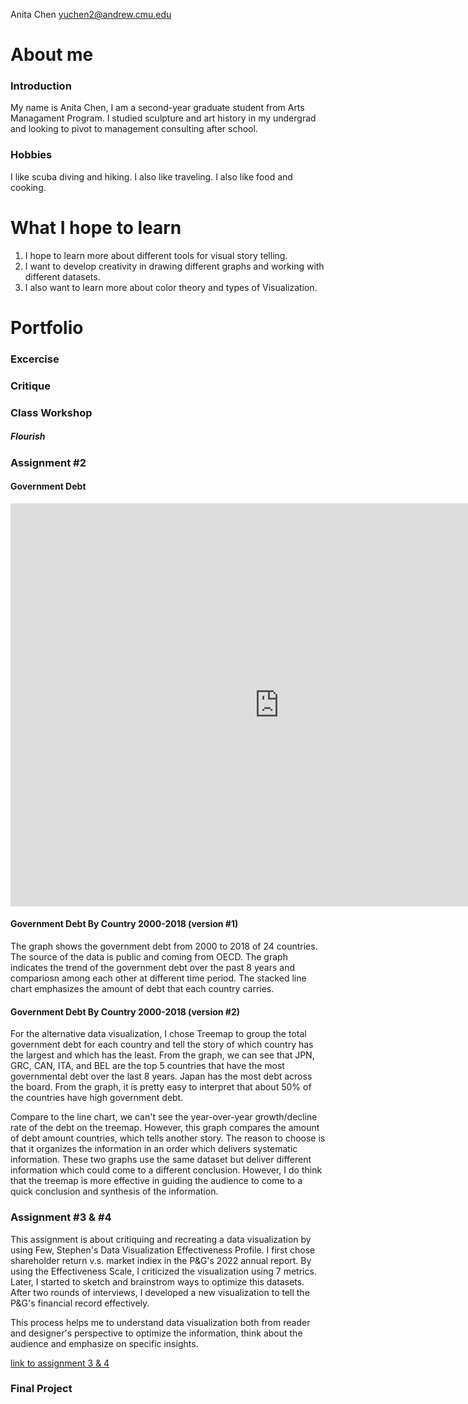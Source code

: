 Anita Chen  yuchen2@andrew.cmu.edu

# About me

### Introduction 
My name is Anita Chen, I am a second-year graduate student from Arts Managament Program. I studied sculpture and art history in my undergrad and looking to pivot to management consulting after school. 

### Hobbies 
I like scuba diving and hiking. I also like traveling. I also like food and cooking. 

# What I hope to learn
1. I hope to learn more about different tools for visual story telling. 
2. I want to develop creativity in drawing different graphs and working with different datasets. 
3. I also want to learn more about color theory and types of Visualization. 


# Portfolio
### Excercise 

### Critique 

### Class Workshop 
##### Flourish

### Assignment #2 


#### Government Debt 
<iframe src="https://data.oecd.org/chart/6Sn9" width="860" height="645" style="border: 0" mozallowfullscreen="true" webkitallowfullscreen="true" allowfullscreen="true"><a href="https://data.oecd.org/chart/6Sn9" target="_blank">OECD Chart: General government debt, Total, % of GDP, Annual, 2021</a></iframe>


#### Government Debt By Country 2000-2018 (version #1) 
<div class="flourish-embed flourish-chart" data-src="visualisation/11736793"><script src="https://public.flourish.studio/resources/embed.js"></script></div>

The graph shows the government debt from 2000 to 2018 of 24 countries. The source of the data is public and coming from OECD. The graph indicates the trend of the government debt over the past 8 years and compariosn among each other at different time period. The stacked line chart emphasizes the amount of debt that each country carries. 


#### Government Debt By Country 2000-2018 (version #2) 
<div class="flourish-embed flourish-hierarchy" data-src="visualisation/11737112"><script src="https://public.flourish.studio/resources/embed.js"></script></div>

For the alternative data visualization, I chose Treemap to group the total government debt for each country and tell the story of which country has the largest and which has the least. From the graph, we can see that JPN, GRC, CAN, ITA, and BEL are the top 5 countries that have the most governmental debt over the last 8 years. Japan has the most debt across the board. From the graph, it is pretty easy to interpret that about 50% of the countries have high government debt. 

Compare to the line chart, we can't see the year-over-year growth/decline rate of the debt on the treemap. However, this graph compares the amount of debt amount countries, which tells another story. The reason to choose is that it organizes the information in an order which delivers systematic information. These two graphs use the same dataset but deliver different information which could come to a different conclusion. However, I do think that the treemap is more effective in guiding the audience to come to a quick conclusion and synthesis of the information.  

### Assignment #3 & #4 

This assignment is about critiquing and recreating a data visualization by using Few, Stephen's Data Visualization Effectiveness Profile. I first chose shareholder return v.s. market indiex in the P&G's 2022 annual report. By using the Effectiveness Scale, I criticized the visualization using 7 metrics. Later, I started to sketch and brainstrom ways to optimize this datasets. After two rounds of interviews, I developed a new visualization to tell the P&G's financial record effectively. 

This process helps me to understand data visualization both from reader and designer's perspective to optimize the information, think about the audience and emphasize on specific insights. 

[link to assignment 3 & 4](doc/assignment34.md)

### Final Project 
